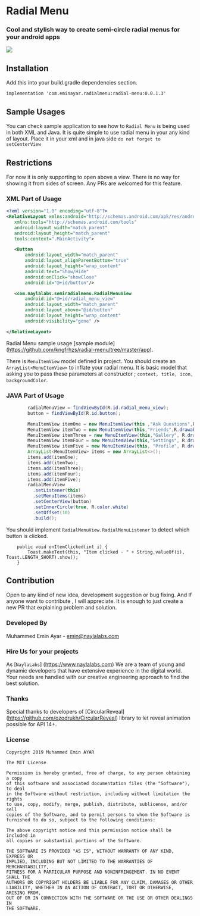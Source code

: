 # Radial Menu

### Cool and stylish way to create semi-circle radial menus for your android apps

![](https://i.imgur.com/u8xHi7q.gif)

## Installation
Add this into your build.gradle dependencies section.
```
implementation 'com.eminayar.radialmenu:radial-menu:0.0.1.3'
```

## Sample Usages

You can check sample application to see how to `Radial Menu` is being used in both XML and Java. It is 
quite simple to use radial menu in your any kind of layout. Place it in your xml and in java side `do not forget to setCenterView`

## Restrictions

For now it is only supporting to open above a view. There is no way for showing it from sides of screen. Any PRs are welcomed for this feature.

### XML Part of Usage
 
 ````xml
<?xml version="1.0" encoding="utf-8"?>
<RelativeLayout xmlns:android="http://schemas.android.com/apk/res/android"
    xmlns:tools="http://schemas.android.com/tools"
    android:layout_width="match_parent"
    android:layout_height="match_parent"
    tools:context=".MainActivity">

    <Button
        android:layout_width="match_parent"
        android:layout_alignParentBottom="true"
        android:layout_height="wrap_content"
        android:text="Show/Hide"
        android:onClick="showClose"
        android:id="@+id/button"/>

    <com.naylalabs.semiradialmenu.RadialMenuView
        android:id="@+id/radial_menu_view"
        android:layout_width="match_parent"
        android:layout_above="@id/button"
        android:layout_height="wrap_content"
        android:visibility="gone" />

</RelativeLayout>
 ````
Radial Menu sample usage [sample module] (https://github.com/kngfrhzs/radial-menu/tree/master/app).

There is ```MenuItemView``` model defined in project. You should create an `ArrayList<MenuItemView>` to 
inflate your radial menu. It is basic model that asking you to pass these parameters at constructor ; `context, title, icon, backgroundColor`. 

### JAVA Part of Usage

````java
        radialMenuView = findViewById(R.id.radial_menu_view);
        button = findViewById(R.id.button);

        MenuItemView itemOne = new MenuItemView(this ,"Ask Questions",R.drawable.ic_profile_white, R.color.orange);
        MenuItemView itemTwo = new MenuItemView(this,"Friends",R.drawable.ic_babies_calendar, R.color.green);
        MenuItemView itemThree = new MenuItemView(this,"Gallery", R.drawable.ic_drawer_settings, R.color.vividPurple);
        MenuItemView itemFour = new MenuItemView(this,"Settings", R.drawable.ic_blog_white, R.color.darkRed);
        MenuItemView itemFive = new MenuItemView(this, "Profile", R.drawable.ic_profile_white, R.color.darkGreen2);
        ArrayList<MenuItemView> items = new ArrayList<>();
        items.add(itemOne);
        items.add(itemTwo);
        items.add(itemThree);
        items.add(itemFour);
        items.add(itemFive);
        radialMenuView
          .setListener(this)
          .setMenuItems(items)
          .setCenterView(button)
          .setInnerCircle(true, R.color.white)
          .setOffset(10)
          .build();
```` 

You should implement `RadialMenuView.RadialMenuListener` to detect which button is clicked.

```` @Override
    public void onItemClicked(int i) {
        Toast.makeText(this, "Item clicked - " + String.valueOf(i), Toast.LENGTH_SHORT).show();
    }
````

## Contribution

Open to any kind of new idea, development suggestion or bug fixing. And If anyone want to contribute , I will appreciate. It is enough to just create a new PR that explaining problem and solution.

### Developed By

Muhammed Emin Ayar - emin@naylalabs.com

### Hire Us for your projects

As [`NaylaLabs`] (https://www.naylalabs.com) We are a team of young and dynamic developers that have extensive experience in the digital world. Your needs are handled with our creative engineering approach to find the best solution.

### Thanks

Special thanks to developers of [CircularReveal] (https://github.com/ozodrukh/CircularReveal) library to let reveal animation possible for API 14+.

### License

```
Copyright 2019 Muhammed Emin AYAR

The MIT License

Permission is hereby granted, free of charge, to any person obtaining a copy
of this software and associated documentation files (the "Software"), to deal
in the Software without restriction, including without limitation the rights
to use, copy, modify, merge, publish, distribute, sublicense, and/or sell
copies of the Software, and to permit persons to whom the Software is
furnished to do so, subject to the following conditions:

The above copyright notice and this permission notice shall be included in
all copies or substantial portions of the Software.

THE SOFTWARE IS PROVIDED "AS IS", WITHOUT WARRANTY OF ANY KIND, EXPRESS OR
IMPLIED, INCLUDING BUT NOT LIMITED TO THE WARRANTIES OF MERCHANTABILITY,
FITNESS FOR A PARTICULAR PURPOSE AND NONINFRINGEMENT. IN NO EVENT SHALL THE
AUTHORS OR COPYRIGHT HOLDERS BE LIABLE FOR ANY CLAIM, DAMAGES OR OTHER
LIABILITY, WHETHER IN AN ACTION OF CONTRACT, TORT OR OTHERWISE, ARISING FROM,
OUT OF OR IN CONNECTION WITH THE SOFTWARE OR THE USE OR OTHER DEALINGS IN
THE SOFTWARE.
```
